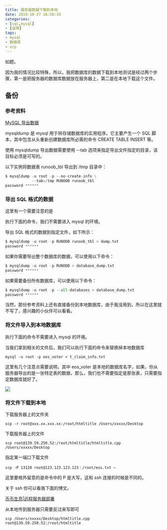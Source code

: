 ```yaml
---
title: 服务器数据下载到本地
date: 2019-10-27 16:58:19
categories:
- [sql,mysql]
- [运维]
tags:
- mysql
- 数据库
- scp
---
```

如题。

<!-- more -->

因为我的情况比较特殊，所以，我把数据库的数据下载到本地测试是经过两个步骤，第一是把服务器的数据库数据放在服务器上，第二是在本地下载这个文件。

## 备份

### 参考资料

[MySQL 导出数据](https://www.runoob.com/mysql/mysql-database-export.html)

mysqldump 是 mysql 用于转存储数据库的实用程序。它主要产生一个 SQL 脚本，其中包含从头重新创建数据库所必需的命令 CREATE TABLE INSERT 等。

使用 mysqldump 导出数据需要使用 --tab 选项来指定导出文件指定的目录，该目标必须是可写的。

以下实例将数据表 runoob_tbl 导出到 /tmp 目录中：

```python
$ mysqldump -u root -p --no-create-info \
            --tab=/tmp RUNOOB runoob_tbl
password ******
```

### 导出 SQL 格式的数据

这里有一个需要注意的是

执行下面的命令，我们不需要进入 mysql 的环境。

导出 SQL 格式的数据到指定文件，如下所示：

```python
$ mysqldump -u root -p RUNOOB runoob_tbl > dump.txt
password ******
```

如果你需要导出整个数据库的数据，可以使用以下命令：

```python
$ mysqldump -u root -p RUNOOB > database_dump.txt
password ******
```

如果需要备份所有数据库，可以使用以下命令：

```python
$ mysqldump -u root -p --all-databases > database_dump.txt
password ******
```

当然，那份参考资料上还有直接备份到本地数据库，由于我没用到，所以在这里就不写了，感兴趣的小伙伴可以看看。

### 将文件导入到本地数据库

执行下面的命令不需要进入 mysql 的环境。

当我们拿到相关的文件后，我们可以执行下面的命令来替换掉本地数据库

	mysql -u root -p eos_voter < t_claim_info.txt

这里有几个注意点需要说明，其中 eos_voter 是本地的数据库名字，如果，你从服务器导出的是一张特定表的数据，那么，我们也不需要指定是那张表，只需要指定数据库就好了。

![](/images/mysql/2_0.png)

### 将文件下载到本地

下载服务器上的文件夹

	scp -r root@xxx.xx.xxx.xx:/root/htmltitle /Users/xxxxx/Desktop
	
下载服务器上的文件

	scp root@139.59.250.52:/root/htmltitle/htmltitle.cpp /Users/xxxxx/Desktop

指定某一端口下载文件

	scp -P 13128 root@123.123.123.123：/root/eos.txt ~

这里要格外留意的是命令中的 P 是大写，这和 ssh 连接的时候是不同的。

关于 ssh 你可以看我下面的博文。

[币币生息|远程服务器部署](https://benpaodewoniu.github.io/2019/10/09/bbsx5/)

从本地传到服务器只需要反过来写即可

	scp /Users/xxxxx/Desktop/htmltitle.cpp root@139.59.250.52:/root/htmltitle